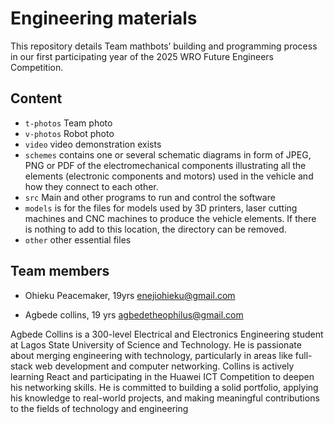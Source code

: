 Engineering materials
====

This repository details Team mathbots’ building and programming process in our first participating year of the 2025 WRO Future Engineers Competition.  

## Content

* `t-photos` Team photo
* `v-photos` Robot photo
* `video` video demonstration exists
* `schemes` contains one or several schematic diagrams in form of JPEG, PNG or PDF of the electromechanical components illustrating all the elements (electronic components and motors) used in the vehicle and how they connect to each other.
* `src` Main and other programs to run and control the software
* `models` is for the files for models used by 3D printers, laser cutting machines and CNC machines to produce the vehicle elements. If there is nothing to add to this location, the directory can be removed.
* `other` other essential files

## Team members

* Ohieku Peacemaker, 19yrs enejiohieku@gmail.com
  
  
* Agbede collins, 19 yrs  agbedetheophilus@gmail.com
  
Agbede Collins is a 300-level Electrical and Electronics Engineering student at Lagos State University of Science and Technology. He is passionate about merging engineering with technology, particularly in areas like full-stack web development and computer networking. Collins is actively learning React and participating in the Huawei ICT Competition to deepen his networking skills. He is committed to building a solid portfolio, applying his knowledge to real-world projects, and making meaningful contributions to the fields of technology and engineering



